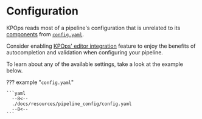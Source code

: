 # Configuration

KPOps reads most of a pipeline's configuration that is unrelated to its [components](/user/references/components) from [`config.yaml`](/user/references/config/#__codelineno-0-1).

Consider enabling [KPOps' editor integration](/user/references/editor-integration) feature to enjoy the benefits of autocompletion and validation when configuring your pipeline.

To learn about any of the available settings, take a look at the example below.

??? example "`config.yaml`"

    ```yaml
      --8<--
      ./docs/resources/pipeline_config/config.yaml
      --8<--
    ```
